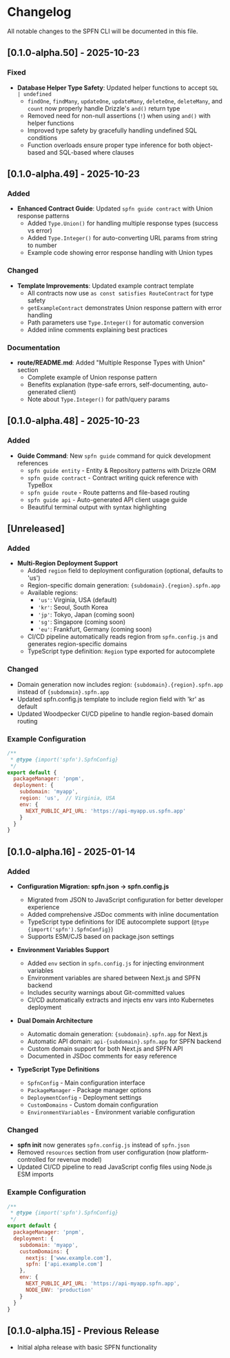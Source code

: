 # Changelog

All notable changes to the SPFN CLI will be documented in this file.

## [0.1.0-alpha.50] - 2025-10-23

### Fixed

- **Database Helper Type Safety**: Updated helper functions to accept `SQL | undefined`
  - `findOne`, `findMany`, `updateOne`, `updateMany`, `deleteOne`, `deleteMany`, and `count` now properly handle Drizzle's `and()` return type
  - Removed need for non-null assertions (`!`) when using `and()` with helper functions
  - Improved type safety by gracefully handling undefined SQL conditions
  - Function overloads ensure proper type inference for both object-based and SQL-based where clauses

## [0.1.0-alpha.49] - 2025-10-23

### Added

- **Enhanced Contract Guide**: Updated `spfn guide contract` with Union response patterns
  - Added `Type.Union()` for handling multiple response types (success vs error)
  - Added `Type.Integer()` for auto-converting URL params from string to number
  - Example code showing error response handling with Union types

### Changed

- **Template Improvements**: Updated example contract template
  - All contracts now use `as const satisfies RouteContract` for type safety
  - `getExampleContract` demonstrates Union response pattern with error handling
  - Path parameters use `Type.Integer()` for automatic conversion
  - Added inline comments explaining best practices

### Documentation

- **route/README.md**: Added "Multiple Response Types with Union" section
  - Complete example of Union response pattern
  - Benefits explanation (type-safe errors, self-documenting, auto-generated client)
  - Note about `Type.Integer()` for path/query params

## [0.1.0-alpha.48] - 2025-10-23

### Added

- **Guide Command**: New `spfn guide` command for quick development references
  - `spfn guide entity` - Entity & Repository patterns with Drizzle ORM
  - `spfn guide contract` - Contract writing quick reference with TypeBox
  - `spfn guide route` - Route patterns and file-based routing
  - `spfn guide api` - Auto-generated API client usage guide
  - Beautiful terminal output with syntax highlighting

## [Unreleased]

### Added

- **Multi-Region Deployment Support**
  - Added `region` field to deployment configuration (optional, defaults to 'us')
  - Region-specific domain generation: `{subdomain}.{region}.spfn.app`
  - Available regions:
    - `'us'`: Virginia, USA (default)
    - `'kr'`: Seoul, South Korea
    - `'jp'`: Tokyo, Japan (coming soon)
    - `'sg'`: Singapore (coming soon)
    - `'eu'`: Frankfurt, Germany (coming soon)
  - CI/CD pipeline automatically reads region from `spfn.config.js` and generates region-specific domains
  - TypeScript type definition: `Region` type exported for autocomplete

### Changed

- Domain generation now includes region: `{subdomain}.{region}.spfn.app` instead of `{subdomain}.spfn.app`
- Updated spfn.config.js template to include region field with 'kr' as default
- Updated Woodpecker CI/CD pipeline to handle region-based domain routing

### Example Configuration

```javascript
/**
 * @type {import('spfn').SpfnConfig}
 */
export default {
  packageManager: 'pnpm',
  deployment: {
    subdomain: 'myapp',
    region: 'us',  // Virginia, USA
    env: {
      NEXT_PUBLIC_API_URL: 'https://api-myapp.us.spfn.app'
    }
  }
}
```

## [0.1.0-alpha.16] - 2025-01-14

### Added

- **Configuration Migration: spfn.json → spfn.config.js**
  - Migrated from JSON to JavaScript configuration for better developer experience
  - Added comprehensive JSDoc comments with inline documentation
  - TypeScript type definitions for IDE autocomplete support (`@type {import('spfn').SpfnConfig}`)
  - Supports ESM/CJS based on package.json settings

- **Environment Variables Support**
  - Added `env` section in `spfn.config.js` for injecting environment variables
  - Environment variables are shared between Next.js and SPFN backend
  - Includes security warnings about Git-committed values
  - CI/CD automatically extracts and injects env vars into Kubernetes deployment

- **Dual Domain Architecture**
  - Automatic domain generation: `{subdomain}.spfn.app` for Next.js
  - Automatic API domain: `api-{subdomain}.spfn.app` for SPFN backend
  - Custom domain support for both Next.js and SPFN API
  - Documented in JSDoc comments for easy reference

- **TypeScript Type Definitions**
  - `SpfnConfig` - Main configuration interface
  - `PackageManager` - Package manager options
  - `DeploymentConfig` - Deployment settings
  - `CustomDomains` - Custom domain configuration
  - `EnvironmentVariables` - Environment variable configuration

### Changed

- **spfn init** now generates `spfn.config.js` instead of `spfn.json`
- Removed `resources` section from user configuration (now platform-controlled for revenue model)
- Updated CI/CD pipeline to read JavaScript config files using Node.js ESM imports

### Example Configuration

```javascript
/**
 * @type {import('spfn').SpfnConfig}
 */
export default {
  packageManager: 'pnpm',
  deployment: {
    subdomain: 'myapp',
    customDomains: {
      nextjs: ['www.example.com'],
      spfn: ['api.example.com']
    },
    env: {
      NEXT_PUBLIC_API_URL: 'https://api-myapp.spfn.app',
      NODE_ENV: 'production'
    }
  }
}
```

## [0.1.0-alpha.15] - Previous Release

- Initial alpha release with basic SPFN functionality
